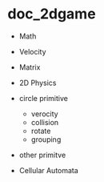 # doc_2dgame

* Math
 * Velocity
 * Matrix 

* 2D Physics
 * circle primitive
   * verocity
   * collision
   * rotate
   * grouping
  * other primitve
* Cellular Automata